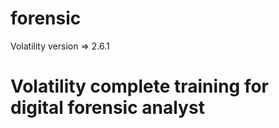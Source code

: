 # forensic

Volatility version => 2.6.1

# Volatility complete training for digital forensic analyst

